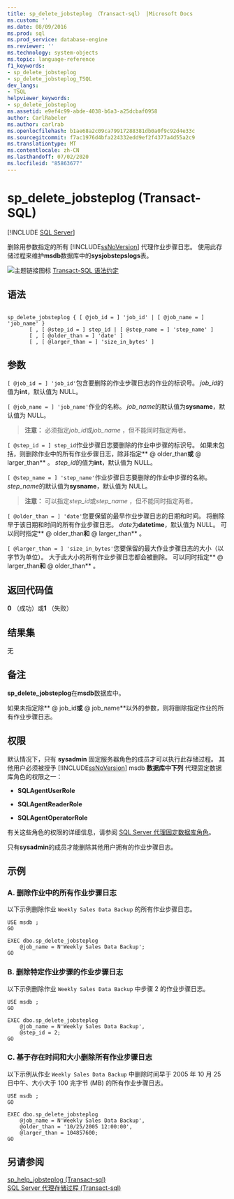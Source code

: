 ```yaml
---
title: sp_delete_jobsteplog （Transact-sql） |Microsoft Docs
ms.custom: ''
ms.date: 08/09/2016
ms.prod: sql
ms.prod_service: database-engine
ms.reviewer: ''
ms.technology: system-objects
ms.topic: language-reference
f1_keywords:
- sp_delete_jobsteplog
- sp_delete_jobsteplog_TSQL
dev_langs:
- TSQL
helpviewer_keywords:
- sp_delete_jobsteplog
ms.assetid: e9ef4c99-abde-4038-b6a3-a25dcbaf0958
author: CarlRabeler
ms.author: carlrab
ms.openlocfilehash: b1ae68a2c09ca79917288381db0a0f9c92d4e33c
ms.sourcegitcommit: f7ac1976d4bfa224332edd9ef2f4377a4d55a2c9
ms.translationtype: MT
ms.contentlocale: zh-CN
ms.lasthandoff: 07/02/2020
ms.locfileid: "85863677"
---
```

# <a name="sp_delete_jobsteplog-transact-sql"></a>sp_delete_jobsteplog (Transact-SQL)
[!INCLUDE [SQL Server](../../includes/applies-to-version/sqlserver.md)]

  删除用参数指定的所有 [!INCLUDE[ssNoVersion](../../includes/ssnoversion-md.md)] 代理作业步骤日志。 使用此存储过程来维护**msdb**数据库中的**sysjobstepslogs**表。  
  
  
 ![主题链接图标](../../database-engine/configure-windows/media/topic-link.gif "“主题链接”图标") [Transact-SQL 语法约定](../../t-sql/language-elements/transact-sql-syntax-conventions-transact-sql.md)  
  
## <a name="syntax"></a>语法  
  
```  
  
sp_delete_jobsteplog { [ @job_id = ] 'job_id' | [ @job_name = ] 'job_name' }  
       [ , [ @step_id = ] step_id | [ @step_name = ] 'step_name' ]  
       [ , [ @older_than = ] 'date' ]  
       [ , [ @larger_than = ] 'size_in_bytes' ]  
```  
  
## <a name="arguments"></a>参数  
`[ @job_id = ] 'job_id'`包含要删除的作业步骤日志的作业的标识号。 *job_id*的值为**int**，默认值为 NULL。  
  
`[ @job_name = ] 'job_name'`作业的名称。 *job_name*的默认值为**sysname**，默认值为 NULL。  
  
> **注意：** 必须指定*job_id*或*job_name* ，但不能同时指定两者。  
  
`[ @step_id = ] step_id`作业步骤日志要删除的作业中步骤的标识号。 如果未包括，则删除作业中的所有作业步骤日志，除非指定** \@ older_than**或** \@ larger_than** 。 *step_id*的值为**int**，默认值为 NULL。  
  
`[ @step_name = ] 'step_name'`作业步骤日志要删除的作业中步骤的名称。 *step_name*的默认值为**sysname**，默认值为 NULL。  
  
> **注意：** 可以指定*step_id*或*step_name* ，但不能同时指定两者。  
  
`[ @older_than = ] 'date'`您要保留的最早作业步骤日志的日期和时间。 将删除早于该日期和时间的所有作业步骤日志。 *date*为**datetime**，默认值为 NULL。 可以同时指定** \@ older_than**和** \@ larger_than** 。  
  
`[ @larger_than = ] 'size_in_bytes'`您要保留的最大作业步骤日志的大小（以字节为单位）。 大于此大小的所有作业步骤日志都会被删除。 可以同时指定** \@ larger_than**和** \@ older_than** 。  
  
## <a name="return-code-values"></a>返回代码值  
 **0** （成功）或**1** （失败）  
  
## <a name="result-sets"></a>结果集  
 无  
  
## <a name="remarks"></a>备注  
 **sp_delete_jobsteplog**在**msdb**数据库中。  
  
 如果未指定除** \@ job_id**或** \@ job_name**以外的参数，则将删除指定作业的所有作业步骤日志。  
  
## <a name="permissions"></a>权限  
 默认情况下，只有 **sysadmin** 固定服务器角色的成员才可以执行此存储过程。 其他用户必须被授予 [!INCLUDE[ssNoVersion](../../includes/ssnoversion-md.md)] msdb **数据库中下列** 代理固定数据库角色的权限之一：  
  
-   **SQLAgentUserRole**  
  
-   **SQLAgentReaderRole**  
  
-   **SQLAgentOperatorRole**  
  
 有关这些角色的权限的详细信息，请参阅 [SQL Server 代理固定数据库角色](../../ssms/agent/sql-server-agent-fixed-database-roles.md)。  
  
 只有**sysadmin**的成员才能删除其他用户拥有的作业步骤日志。  
  
## <a name="examples"></a>示例  
  
### <a name="a-removing-all-job-step-logs-from-a-job"></a>A. 删除作业中的所有作业步骤日志  
 以下示例删除作业 `Weekly Sales Data Backup` 的所有作业步骤日志。  
  
```  
USE msdb ;  
GO  
  
EXEC dbo.sp_delete_jobsteplog  
    @job_name = N'Weekly Sales Data Backup';  
GO  
```  
  
### <a name="b-removing-the-job-step-log-for-a-particular-job-step"></a>B. 删除特定作业步骤的作业步骤日志  
 以下示例删除作业 `Weekly Sales Data Backup` 中步骤 2 的作业步骤日志。  
  
```  
USE msdb ;  
GO  
  
EXEC dbo.sp_delete_jobsteplog  
    @job_name = N'Weekly Sales Data Backup',  
    @step_id = 2;  
GO  
```  
  
### <a name="c-removing-all-job-step-logs-based-on-age-and-size"></a>C. 基于存在时间和大小删除所有作业步骤日志  
 以下示例从作业 `Weekly Sales Data Backup` 中删除时间早于 2005 年 10 月 25 日中午、大小大于 100 兆字节 (MB) 的所有作业步骤日志。  
  
```  
USE msdb ;  
GO  
  
EXEC dbo.sp_delete_jobsteplog  
    @job_name = N'Weekly Sales Data Backup',  
    @older_than = '10/25/2005 12:00:00',  
    @larger_than = 104857600;  
GO  
```  
  
## <a name="see-also"></a>另请参阅  
 [sp_help_jobsteplog &#40;Transact-sql&#41;](../../relational-databases/system-stored-procedures/sp-help-jobsteplog-transact-sql.md)   
 [SQL Server 代理存储过程 &#40;Transact-sql&#41;](../../relational-databases/system-stored-procedures/sql-server-agent-stored-procedures-transact-sql.md)  
  
  
